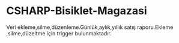 # CSHARP-Bisiklet-Magazasi
Veri ekleme,silme,düzenleme.Günlük,aylık,yıllık satış raporu.Ekleme ,silme,düzeltme için trigger bulunmaktadır.
